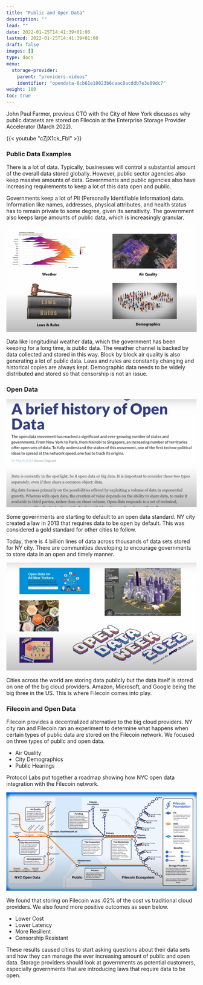 ```yaml
---
title: "Public and Open Data"
description: ""
lead: ""
date: 2022-01-25T14:41:39+01:00
lastmod: 2022-01-25T14:41:39+01:00
draft: false
images: []
type: docs
menu:
  storage-provider:
    parent: "providers-videos"
    identifier: "opendata-8cb61e10023b6caac8acddb7e3e09dc7"
weight: 100
toc: true
---
```


John Paul Farmer, previous CTO with the City of New York discusses why public datasets are stored on Filecoin at the Enterprise Storage Provider Accelerator (March 2022).

{{< youtube "cZjX1ck_FbI" >}}

### Public Data Examples

There is a lot of data. Typically, businesses will control a substantial amount of the overall data stored globally. However, public sector agencies also keep massive amounts of data. Governments and public agencies also have increasing requirements to keep a lot of this data open and public. 

Governments keep a lot of PII (Personally Identifiable Information) data. Information like names, addresses, physical attributes, and health status has to remain private to some degree, given its sensitivity. The government also keeps large amounts of public data, which is increasingly granular. 

![Types of Data](1.png)

Data like longitudinal weather data, which the government has been keeping for a long time, is public data. The weather channel is backed by data collected and stored in this way. Block by block air quality is also generating a lot of public data. Laws and rules are constantly changing and historical copies are always kept. Demographic data needs to be widely distributed and stored so that censorship is not an issue. 

### Open Data

![Open Data](2.png)

Some governments are starting to default to an open data standard. NY city created a law in 2013 that requires data to be open by default. This was considered a gold standard for other cities to follow. 

Today, there is 4 billion lines of data across thousands of data sets stored for NY city. There are communities developing to encourage governments to store data in an open and timely manner. 

![Community Groups](3.png)

Cities across the world are storing data publicly but the data itself is stored on one of the big cloud providers. Amazon, Microsoft, and Google being the big three in the US. This is where Filecoin comes into play. 

### Filecoin and Open Data

Filecoin provides a decentralized alternative to the big cloud providers. NY city ran and Filecoin ran an experiment to determine what happens when certain types of public data are stored on the Filecoin network. We focused on three types of public and open data. 

- Air Quality
- City Demographics
- Public Hearings

Protocol Labs put together a roadmap showing how NYC open data integration with the Filecoin network. 

![Roadmap](4.png)

We found that storing on Filecoin was .02% of the cost vs traditional cloud providers. We also found more positive outcomes as seen below. 

- Lower Cost
- Lower Latency
- More Resilient
- Censorship Resistant

These results caused cities to start asking questions about their data sets and how they can manage the ever increasing amount of public and open data. Storage providers should look at governments as potential customers, especially governments that are introducing laws that require data to be open.
